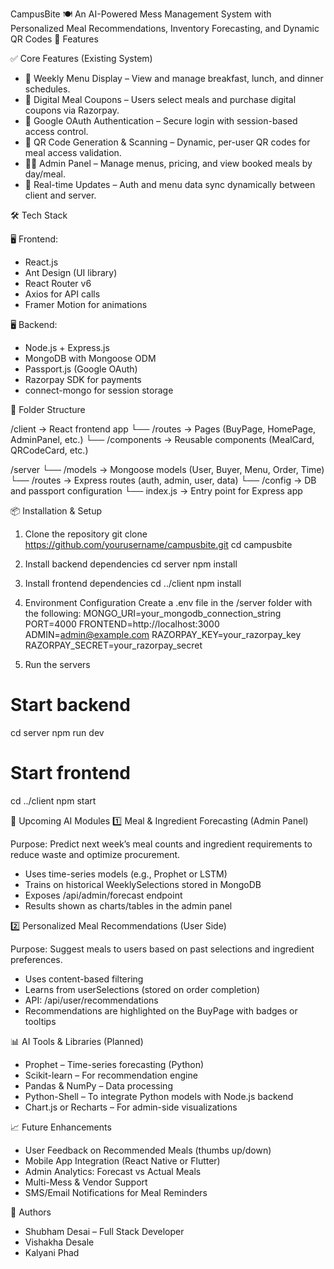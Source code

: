 CampusBite 🍽️
An AI-Powered Mess Management System with Personalized Meal Recommendations, Inventory Forecasting, and Dynamic QR Codes
🚀 Features

✅ Core Features (Existing System)
- 📅 Weekly Menu Display – View and manage breakfast, lunch, and dinner schedules.
- 🎫 Digital Meal Coupons – Users select meals and purchase digital coupons via Razorpay.
- 🔐 Google OAuth Authentication – Secure login with session-based access control.
- 📲 QR Code Generation & Scanning – Dynamic, per-user QR codes for meal access validation.
- 🧑💼 Admin Panel – Manage menus, pricing, and view booked meals by day/meal.
- 🔄 Real-time Updates – Auth and menu data sync dynamically between client and server.

🛠️ Tech Stack

🖥️ Frontend:
- React.js
- Ant Design (UI library)
- React Router v6
- Axios for API calls
- Framer Motion for animations

🖥️ Backend:
- Node.js + Express.js
- MongoDB with Mongoose ODM
- Passport.js (Google OAuth)
- Razorpay SDK for payments
- connect-mongo for session storage

📁 Folder Structure

/client → React frontend app
  └── /routes → Pages (BuyPage, HomePage, AdminPanel, etc.)
  └── /components → Reusable components (MealCard, QRCodeCard, etc.)

/server
  └── /models → Mongoose models (User, Buyer, Menu, Order, Time)
  └── /routes → Express routes (auth, admin, user, data)
  └── /config → DB and passport configuration
  └── index.js → Entry point for Express app

📦 Installation & Setup

1. Clone the repository
git clone https://github.com/yourusername/campusbite.git
cd campusbite

2. Install backend dependencies
cd server
npm install

3. Install frontend dependencies
cd ../client
npm install

4. Environment Configuration
Create a .env file in the /server folder with the following:
MONGO_URI=your_mongodb_connection_string
PORT=4000
FRONTEND=http://localhost:3000
ADMIN=admin@example.com
RAZORPAY_KEY=your_razorpay_key
RAZORPAY_SECRET=your_razorpay_secret

5. Run the servers
# Start backend
cd server
npm run dev

# Start frontend
cd ../client
npm start

🤖 Upcoming AI Modules
1️⃣ Meal & Ingredient Forecasting (Admin Panel)

Purpose: Predict next week’s meal counts and ingredient requirements to reduce waste and optimize procurement.

- Uses time-series models (e.g., Prophet or LSTM)
- Trains on historical WeeklySelections stored in MongoDB
- Exposes /api/admin/forecast endpoint
- Results shown as charts/tables in the admin panel

2️⃣ Personalized Meal Recommendations (User Side)

Purpose: Suggest meals to users based on past selections and ingredient preferences.

- Uses content-based filtering
- Learns from userSelections (stored on order completion)
- API: /api/user/recommendations
- Recommendations are highlighted on the BuyPage with badges or tooltips

📊 AI Tools & Libraries (Planned)

- Prophet – Time-series forecasting (Python)
- Scikit-learn – For recommendation engine
- Pandas & NumPy – Data processing
- Python-Shell – To integrate Python models with Node.js backend
- Chart.js or Recharts – For admin-side visualizations

📈 Future Enhancements

- User Feedback on Recommended Meals (thumbs up/down)
- Mobile App Integration (React Native or Flutter)
- Admin Analytics: Forecast vs Actual Meals
- Multi-Mess & Vendor Support
- SMS/Email Notifications for Meal Reminders

👥 Authors

- Shubham Desai – Full Stack Developer
- Vishakha Desale
- Kalyani Phad 


